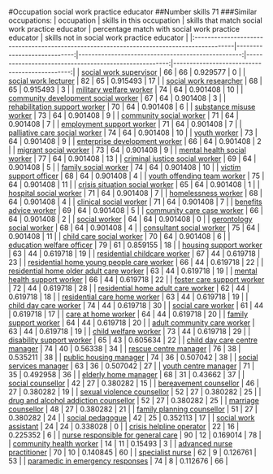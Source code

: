 #Occupation social work practice educator
##Number skills 71
###Similar occupations:
| occupation                                                                                |   skills in this occupation |   skills that match social work practice educator |   percentage match with social work practice educator |   skills not in social work practice educator |
|:------------------------------------------------------------------------------------------|----------------------------:|--------------------------------------------------:|------------------------------------------------------:|----------------------------------------------:|
| [social work supervisor](social_work_supervisor.md)                                       |                          66 |                                                66 |                                              0.929577 |                                             0 |
| [social work lecturer](social_work_lecturer.md)                                           |                          82 |                                                65 |                                              0.915493 |                                            17 |
| [social work researcher](social_work_researcher.md)                                       |                          68 |                                                65 |                                              0.915493 |                                             3 |
| [military welfare worker](military_welfare_worker.md)                                     |                          74 |                                                64 |                                              0.901408 |                                            10 |
| [community development social worker](community_development_social_worker.md)             |                          67 |                                                64 |                                              0.901408 |                                             3 |
| [rehabilitation support worker](rehabilitation_support_worker.md)                         |                          70 |                                                64 |                                              0.901408 |                                             6 |
| [substance misuse worker](substance_misuse_worker.md)                                     |                          73 |                                                64 |                                              0.901408 |                                             9 |
| [community social worker](community_social_worker.md)                                     |                          71 |                                                64 |                                              0.901408 |                                             7 |
| [employment support worker](employment_support_worker.md)                                 |                          71 |                                                64 |                                              0.901408 |                                             7 |
| [palliative care social worker](palliative_care_social_worker.md)                         |                          74 |                                                64 |                                              0.901408 |                                            10 |
| [youth worker](youth_worker.md)                                                           |                          73 |                                                64 |                                              0.901408 |                                             9 |
| [enterprise development worker](enterprise_development_worker.md)                         |                          66 |                                                64 |                                              0.901408 |                                             2 |
| [migrant social worker](migrant_social_worker.md)                                         |                          73 |                                                64 |                                              0.901408 |                                             9 |
| [mental health social worker](mental_health_social_worker.md)                             |                          77 |                                                64 |                                              0.901408 |                                            13 |
| [criminal justice social worker](criminal_justice_social_worker.md)                       |                          69 |                                                64 |                                              0.901408 |                                             5 |
| [family social worker](family_social_worker.md)                                           |                          74 |                                                64 |                                              0.901408 |                                            10 |
| [victim support officer](victim_support_officer.md)                                       |                          68 |                                                64 |                                              0.901408 |                                             4 |
| [youth offending team worker](youth_offending_team_worker.md)                             |                          75 |                                                64 |                                              0.901408 |                                            11 |
| [crisis situation social worker](crisis_situation_social_worker.md)                       |                          65 |                                                64 |                                              0.901408 |                                             1 |
| [hospital social worker](hospital_social_worker.md)                                       |                          71 |                                                64 |                                              0.901408 |                                             7 |
| [homelessness worker](homelessness_worker.md)                                             |                          68 |                                                64 |                                              0.901408 |                                             4 |
| [clinical social worker](clinical_social_worker.md)                                       |                          71 |                                                64 |                                              0.901408 |                                             7 |
| [benefits advice worker](benefits_advice_worker.md)                                       |                          69 |                                                64 |                                              0.901408 |                                             5 |
| [community care case worker](community_care_case_worker.md)                               |                          66 |                                                64 |                                              0.901408 |                                             2 |
| [social worker](social_worker.md)                                                         |                          64 |                                                64 |                                              0.901408 |                                             0 |
| [gerontology social worker](gerontology_social_worker.md)                                 |                          68 |                                                64 |                                              0.901408 |                                             4 |
| [consultant social worker](consultant_social_worker.md)                                   |                          75 |                                                64 |                                              0.901408 |                                            11 |
| [child care social worker](child_care_social_worker.md)                                   |                          70 |                                                64 |                                              0.901408 |                                             6 |
| [education welfare officer](education_welfare_officer.md)                                 |                          79 |                                                61 |                                              0.859155 |                                            18 |
| [housing support worker](housing_support_worker.md)                                       |                          63 |                                                44 |                                              0.619718 |                                            19 |
| [residential childcare worker](residential_childcare_worker.md)                           |                          67 |                                                44 |                                              0.619718 |                                            23 |
| [residential home young people care worker](residential_home_young_people_care_worker.md) |                          66 |                                                44 |                                              0.619718 |                                            22 |
| [residential home older adult care worker](residential_home_older_adult_care_worker.md)   |                          63 |                                                44 |                                              0.619718 |                                            19 |
| [mental health support worker](mental_health_support_worker.md)                           |                          66 |                                                44 |                                              0.619718 |                                            22 |
| [foster care support worker](foster_care_support_worker.md)                               |                          72 |                                                44 |                                              0.619718 |                                            28 |
| [residential home adult care worker](residential_home_adult_care_worker.md)               |                          62 |                                                44 |                                              0.619718 |                                            18 |
| [residential care home worker](residential_care_home_worker.md)                           |                          63 |                                                44 |                                              0.619718 |                                            19 |
| [child day care worker](child_day_care_worker.md)                                         |                          74 |                                                44 |                                              0.619718 |                                            30 |
| [social care worker](social_care_worker.md)                                               |                          61 |                                                44 |                                              0.619718 |                                            17 |
| [care at home worker](care_at_home_worker.md)                                             |                          64 |                                                44 |                                              0.619718 |                                            20 |
| [family support worker](family_support_worker.md)                                         |                          64 |                                                44 |                                              0.619718 |                                            20 |
| [adult community care worker](adult_community_care_worker.md)                             |                          63 |                                                44 |                                              0.619718 |                                            19 |
| [child welfare worker](child_welfare_worker.md)                                           |                          73 |                                                44 |                                              0.619718 |                                            29 |
| [disability support worker](disability_support_worker.md)                                 |                          65 |                                                43 |                                              0.605634 |                                            22 |
| [child day care centre manager](child_day_care_centre_manager.md)                         |                          74 |                                                40 |                                              0.56338  |                                            34 |
| [rescue centre manager](rescue_centre_manager.md)                                         |                          76 |                                                38 |                                              0.535211 |                                            38 |
| [public housing manager](public_housing_manager.md)                                       |                          74 |                                                36 |                                              0.507042 |                                            38 |
| [social services manager](social_services_manager.md)                                     |                          63 |                                                36 |                                              0.507042 |                                            27 |
| [youth centre manager](youth_centre_manager.md)                                           |                          71 |                                                35 |                                              0.492958 |                                            36 |
| [elderly home manager](elderly_home_manager.md)                                           |                          68 |                                                31 |                                              0.43662  |                                            37 |
| [social counsellor](social_counsellor.md)                                                 |                          42 |                                                27 |                                              0.380282 |                                            15 |
| [bereavement counsellor](bereavement_counsellor.md)                                       |                          46 |                                                27 |                                              0.380282 |                                            19 |
| [sexual violence counsellor](sexual_violence_counsellor.md)                               |                          52 |                                                27 |                                              0.380282 |                                            25 |
| [drug and alcohol addiction counsellor](drug_and_alcohol_addiction_counsellor.md)         |                          52 |                                                27 |                                              0.380282 |                                            25 |
| [marriage counsellor](marriage_counsellor.md)                                             |                          48 |                                                27 |                                              0.380282 |                                            21 |
| [family planning counsellor](family_planning_counsellor.md)                               |                          51 |                                                27 |                                              0.380282 |                                            24 |
| [social pedagogue](social_pedagogue.md)                                                   |                          42 |                                                25 |                                              0.352113 |                                            17 |
| [social work assistant](social_work_assistant.md)                                         |                          24 |                                                24 |                                              0.338028 |                                             0 |
| [crisis helpline operator](crisis_helpline_operator.md)                                   |                          22 |                                                16 |                                              0.225352 |                                             6 |
| [nurse responsible for general care](nurse_responsible_for_general_care.md)               |                          90 |                                                12 |                                              0.169014 |                                            78 |
| [community health worker](community_health_worker.md)                                     |                          14 |                                                11 |                                              0.15493  |                                             3 |
| [advanced nurse practitioner](advanced_nurse_practitioner.md)                             |                          70 |                                                10 |                                              0.140845 |                                            60 |
| [specialist nurse](specialist_nurse.md)                                                   |                          62 |                                                 9 |                                              0.126761 |                                            53 |
| [paramedic in emergency responses](paramedic_in_emergency_responses.md)                   |                          74 |                                                 8 |                                              0.112676 |                                            66 |
